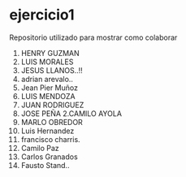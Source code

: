 # ejercicio1
Repositorio utilizado para mostrar como colaborar

1. HENRY GUZMAN
5. LUIS MORALES
2. JESUS LLANOS..!!
3. adrian arevalo..
7. Jean Pier Muñoz
2. LUIS MENDOZA
4. JUAN RODRIGUEZ
9. JOSE PEÑA
2.CAMILO AYOLA
22. MARLO OBREDOR
8. Luis Hernandez
23. francisco charris.
24. Camilo Paz
25. Carlos Granados
20. Fausto Stand..
